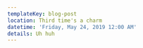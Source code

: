 ```yaml
---
templateKey: blog-post
location: Third time's a charm
datetime: 'Friday, May 24, 2019 12:00 AM'
details: Uh huh
---
```


